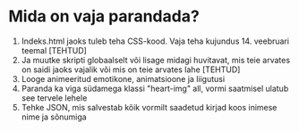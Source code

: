 <h1>Mida on vaja parandada?</h1>

<ol>
  <li>Indeks.html jaoks tuleb teha CSS-kood. Vaja teha kujundus 14. veebruari teemal [TEHTUD] </li>
  <li>Ja muutke skripti globaalselt või lisage midagi huvitavat, mis teie arvates on saidi jaoks vajalik või mis on teie arvates lahe [TEHTUD]</li>
  <li>Looge animeeritud emotikone, animatsioone ja liigutusi</li>
  <li>Paranda ka viga südamega klassi "heart-img" all, vormi saatmisel ulatub see tervele lehele</li>
  <li>Tehke JSON, mis salvestab kõik vormilt saadetud kirjad koos inimese nime ja sõnumiga</li>
</ol>

